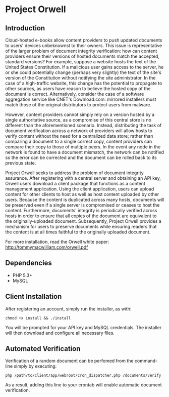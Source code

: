 Project Orwell
===

## Introduction

Cloud-hosted e-books allow content providers to push updated documents to users' devices unbeknownst to their owners. This issue is representative of the larger problem of document integrity verification: how can content providers ensure their versions of hosted documents match the accepted, standard versions? For example, suppose a website hosts the text of the United States Constitution. If a malicious user gains access to the server, he or she could potentially change (perhaps very slightly) the text of the site's version of the Constitution without notifying the site administrator. In the case of a high-traffic website, this change has the potential to propagate to other sources, as users have reason to believe the hosted copy of the document is correct. Alternatively, consider the case of a software aggregation service like CNET's Download.com: mirrored installers must match those of the original distributors to protect users from malware.

However, content providers cannot simply rely on a version hosted by a single authoritative source, as a compromise of this central store is no different than the aforementioned scenario. Instead, distributing the task of document verification across a network of providers will allow hosts to verify content without the need for a centralized data store; rather than comparing a document to a single correct copy, content providers can compare their copy to those of multiple peers. In the event any node in the network is found to have a document mismatch, the network can be notified so the error can be corrected and the document can be rolled back to its previous state.

Project Orwell seeks to address the problem of document integrity assurance. After registering with a central server and obtaining an API key, Orwell users download a client package that functions as a content management application. Using the client application, users can upload content for other clients to host as well as host content uploaded by other users. Because the content is duplicated across many hosts, documents will be preserved even if a single server is compromised or ceases to host the content. Furthermore, documents' integrity is periodically verified across hosts in order to ensure that all copies of the document are equivalent to the originally-uploaded document. Subsequently, Project Orwell provides a mechanism for users to preserve documents while ensuring readers that the content is at all times faithful to the originally uploaded document.

For more installation, read the Orwell white paper: http://tommymacwilliam.com/orwell.pdf

## Dependencies 

* PHP 5.3+
* MySQL

## Client Installation

After registering an account, simply run the installer, as with:

    chmod +x install && ./install

You will be prompted for your API key and MySQL credentials. The installer will then download and configure all necessary files.

## Automated Verification

Verification of a random document can be perfomed from the command-line simply by executing:
    
    php /path/to/client/app/webroot/cron_dispatcher.php /documents/verify

As a result, adding this line to your crontab will enable automatic document verification.
